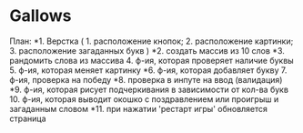 # Gallows

План:
*1. Верстка (
    1. расположение кнопок;
    2. расположение картинки;
    3. расположение загаданных букв
)
*2. создать массив из 10 слов
*3. рандомить слова из массива
4. ф-ия, которая проверяет наличие буквы 
5. ф-ия, которая меняет картинку
*6. ф-ия, которая добавляет букву
7. ф-ия, проверка на победу
*8. проверка в инпуте на ввод (валидация)
*9. ф-ия, которая рисует подчеркивания в зависимости от кол-ва букв
10. ф-ия, которая выводит окошко с поздравлением или проигрыш и загаданным словом
*11. при нажатии 'рестарт игры' обновляется страница

